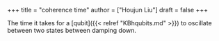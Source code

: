 +++
title = "coherence time"
author = ["Houjun Liu"]
draft = false
+++

The time it takes for a [qubit]({{< relref "KBhqubits.md" >}}) to oscillate between two states between damping down.